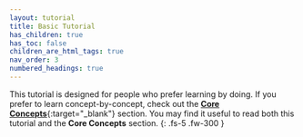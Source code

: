 ```yaml
---
layout: tutorial
title: Basic Tutorial
has_children: true
has_toc: false
children_are_html_tags: true
nav_order: 3
numbered_headings: true
---
```


This tutorial is designed for people who prefer learning by doing. If you prefer to learn concept-by-concept, check out the [**Core Concepts**](./core-concepts){:target="_blank"} section. You may find it useful to read both this tutorial and the **Core Concepts** section.
{: .fs-5 .fw-300 }